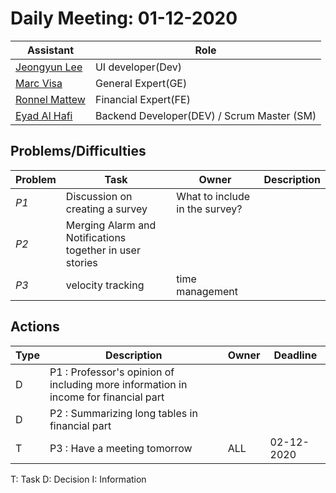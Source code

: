 # Daily Meeting: 01-12-2020

| Assistant  | Role  |  
|---|---|
|[Jeongyun Lee](https://github.com/jy-977) | UI developer(Dev) |
|[Marc Visa](https://github.com/mvp17) | General Expert(GE)|   
|[Ronnel Mattew](https://github.com/ron7858) | Financial Expert(FE) |  
|[Eyad Al Hafi](https://github.com/eyadfhafi) | Backend Developer(DEV) / Scrum Master (SM) |  
## Problems/Difficulties
| Problem  | Task  | Owner | Description |
|---|---|---|---|
| _P1_ | Discussion on creating a survey | What to include in the survey? |
| _P2_ | Merging Alarm and Notifications together in user stories|
| _P3_ | velocity tracking | time management | 



## Actions
| Type  | Description  | Owner | Deadline |
|---|---|---|---|
| D | P1 : Professor's opinion of including more information in income for financial part |
| D | P2 : Summarizing long tables in financial part |
| T | P3 : Have a meeting tomorrow | ALL | 02-12-2020|


T: Task
D: Decision
I: Information